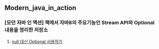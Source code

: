 ## Modern_java_in_action

### [모던 자바 인 액션] 책에서 자바8의 주요기능인 Stream API와 Optional 내용을 정리한 저장소

1. [null 대신 Optional 사용하기](https://1-7171771.tistory.com/103?category=928895)
